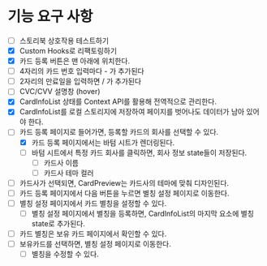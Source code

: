 # 기능 요구 사항

- [ ] 스토리북 상호작용 테스트하기
- [x] Custom Hooks로 리팩토링하기
- [x] 카드 등록 버튼은 맨 아래에 위치한다.
- [ ] 4자리의 카드 번호 입력마다 - 가 추가된다
- [ ] 2자리의 만료일을 입력하면 / 가 추가된다
- [ ] CVC/CVV 설명창 (hover)
- [x] CardInfoList 상태를 Context API를 활용해 전역적으로 관리한다.
- [x] CardInfoList를 로컬 스토리지에 저장하여 페이지를 벗어나도 데이터가 남아 있어야 한다.
- [ ] 카드 등록 페이지로 들어가면, 등록할 카드의 회사를 선택할 수 있다.
  - [x] 카드 등록 페이지에서는 바텀 시트가 렌더링된다.
  - [ ] 바텀 시트에서 특정 카드 회사를 클릭하면, 회사 정보 state들이 저장된다.
    - [ ] 카드사 이름
    - [ ] 카드사 테마 컬러
- [ ] 카드사가 선택되면, CardPreview는 카드사의 테마에 맞춰 디자인된다.
- [ ] 카드 등록 페이지에서 다음 버튼을 누르면 별칭 설정 페이지로 이동한다.
- [ ] 별칭 설정 페이지에서 카드 별칭을 설정할 수 있다.
  - [ ] 별칭 설정 페이지에서 별칭을 등록하면, CardInfoList의 마지막 요소에 별칭 state로 추가된다.
- [ ] 카드 별칭은 보유 카드 페이지에서 확인할 수 있다.
- [ ] 보유카드를 선택하면, 별칭 설정 페이지로 이동한다.
  - [ ] 별칭을 수정할 수 있다.
